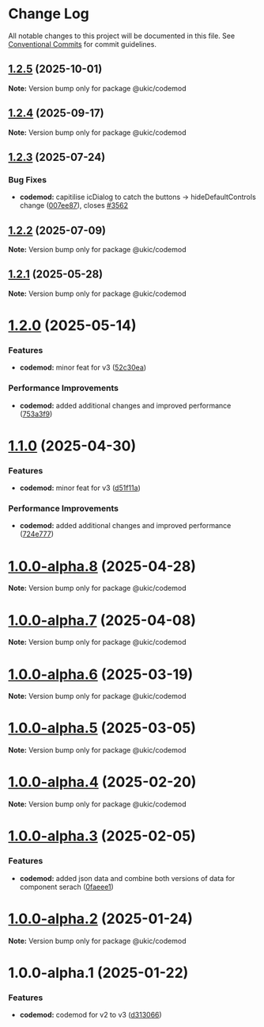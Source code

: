 # Change Log

All notable changes to this project will be documented in this file.
See [Conventional Commits](https://conventionalcommits.org) for commit guidelines.

## [1.2.5](https://github.com/mi6/ic-ui-kit/compare/@ukic/codemod@1.2.3...@ukic/codemod@1.2.5) (2025-10-01)

**Note:** Version bump only for package @ukic/codemod

## [1.2.4](https://github.com/mi6/ic-ui-kit/compare/@ukic/codemod@1.2.3...@ukic/codemod@1.2.4) (2025-09-17)

**Note:** Version bump only for package @ukic/codemod

## [1.2.3](https://github.com/mi6/ic-ui-kit/compare/@ukic/codemod@1.2.2...@ukic/codemod@1.2.3) (2025-07-24)

### Bug Fixes

- **codemod:** capitilise icDialog to catch the buttons -> hideDefaultControls change ([007ee87](https://github.com/mi6/ic-ui-kit/commit/007ee87e0c025115bb0470122df054bcb9e34518)), closes [#3562](https://github.com/mi6/ic-ui-kit/issues/3562)

## [1.2.2](https://github.com/mi6/ic-ui-kit/compare/@ukic/codemod@1.2.1...@ukic/codemod@1.2.2) (2025-07-09)

**Note:** Version bump only for package @ukic/codemod

## [1.2.1](https://github.com/mi6/ic-ui-kit/compare/@ukic/codemod@1.2.0...@ukic/codemod@1.2.1) (2025-05-28)

**Note:** Version bump only for package @ukic/codemod

# [1.2.0](https://github.com/mi6/ic-ui-kit/compare/@ukic/codemod@1.0.0-alpha.8...@ukic/codemod@1.2.0) (2025-05-14)

### Features

- **codemod:** minor feat for v3 ([52c30ea](https://github.com/mi6/ic-ui-kit/commit/52c30eaad0c7bfe3fbb5d9be9473a7f71ce850c3))

### Performance Improvements

- **codemod:** added additional changes and improved performance ([753a3f9](https://github.com/mi6/ic-ui-kit/commit/753a3f924cf618490cf8624051dfda39ce590aaa))

# [1.1.0](https://github.com/mi6/ic-ui-kit/compare/@ukic/codemod@1.0.0-alpha.8...@ukic/codemod@1.1.0) (2025-04-30)

### Features

- **codemod:** minor feat for v3 ([d51f11a](https://github.com/mi6/ic-ui-kit/commit/d51f11aea7154ad0e3df53df7221ef4b29b98082))

### Performance Improvements

- **codemod:** added additional changes and improved performance ([724e777](https://github.com/mi6/ic-ui-kit/commit/724e7775753aa2c55c336e84bd7e32be37cf3f9c))

# [1.0.0-alpha.8](https://github.com/mi6/ic-ui-kit/compare/@ukic/codemod@1.0.0-alpha.7...@ukic/codemod@1.0.0-alpha.8) (2025-04-28)

**Note:** Version bump only for package @ukic/codemod

# [1.0.0-alpha.7](https://github.com/mi6/ic-ui-kit/compare/@ukic/codemod@1.0.0-alpha.6...@ukic/codemod@1.0.0-alpha.7) (2025-04-08)

**Note:** Version bump only for package @ukic/codemod

# [1.0.0-alpha.6](https://github.com/mi6/ic-ui-kit/compare/@ukic/codemod@1.0.0-alpha.5...@ukic/codemod@1.0.0-alpha.6) (2025-03-19)

**Note:** Version bump only for package @ukic/codemod

# [1.0.0-alpha.5](https://github.com/mi6/ic-ui-kit/compare/@ukic/codemod@1.0.0-alpha.3...@ukic/codemod@1.0.0-alpha.5) (2025-03-05)

**Note:** Version bump only for package @ukic/codemod

# [1.0.0-alpha.4](https://github.com/mi6/ic-ui-kit/compare/@ukic/codemod@1.0.0-alpha.3...@ukic/codemod@1.0.0-alpha.4) (2025-02-20)

**Note:** Version bump only for package @ukic/codemod

# [1.0.0-alpha.3](https://github.com/mi6/ic-ui-kit/compare/@ukic/codemod@1.0.0-alpha.2...@ukic/codemod@1.0.0-alpha.3) (2025-02-05)

### Features

- **codemod:** added json data and combine both versions of data for component serach ([0faeee1](https://github.com/mi6/ic-ui-kit/commit/0faeee11b54c4582c3a6b2d0186372ae16afa447))

# [1.0.0-alpha.2](https://github.com/mi6/ic-ui-kit/compare/@ukic/codemod@1.0.0-alpha.1...@ukic/codemod@1.0.0-alpha.2) (2025-01-24)

**Note:** Version bump only for package @ukic/codemod

# 1.0.0-alpha.1 (2025-01-22)

### Features

- **codemod:** codemod for v2 to v3 ([d313066](https://github.com/mi6/ic-ui-kit/commit/d313066c8dd198d206797d12bcdbc14e2fa3801f))
